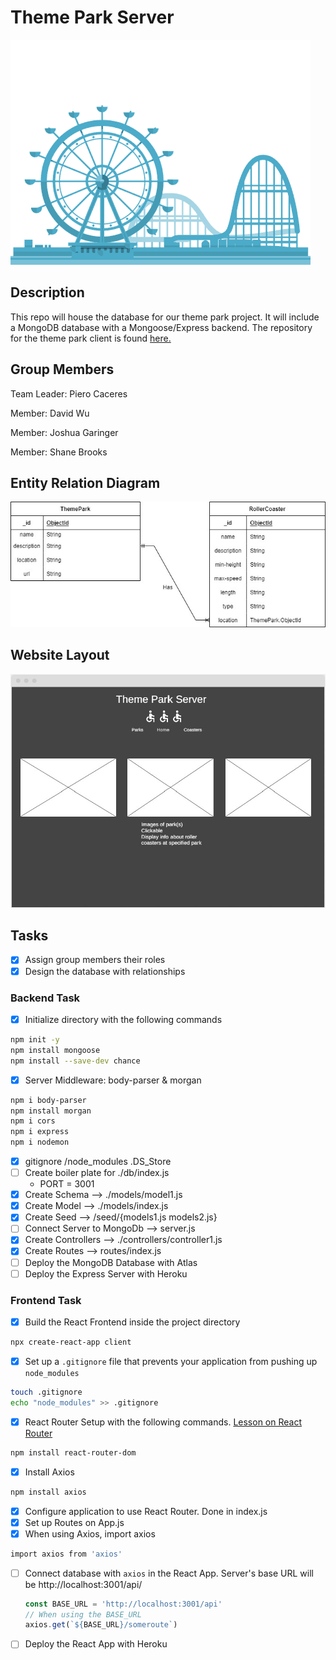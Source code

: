 # Theme Park Server

![Theme parkimage](/assets/GTY.gif)

## Description

This repo will house the database for our theme park project. It will include a MongoDB database with a Mongoose/Express backend. The repository for the theme park client is found [here.](https://github.com/pierocaceres/Theme_Park_Client) 

## Group Members

Team Leader: Piero Caceres

Member: David Wu

Member: Joshua Garinger

Member: Shane Brooks

## Entity Relation Diagram

![ERD](/assets/ThemePark%20ERD.jpg) 

## Website Layout

![Website Layout](/assets/Website%20Layout.jpg)

## Tasks

- [x] Assign group members their roles
- [x] Design the database with relationships

### Backend Task

- [x] Initialize directory with the following commands
```sh
npm init -y
npm install mongoose
npm install --save-dev chance
```
- [x] Server Middleware: body-parser & morgan
```sh
npm i body-parser
npm install morgan
npm i cors
npm i express
npm i nodemon
```

- [x] gitignore /node_modules .DS_Store
- [ ] Create boiler plate for ./db/index.js
    - PORT = 3001
- [x] Create Schema --> ./models/model1.js
- [x] Create Model --> ./models/index.js
- [x] Create Seed --> /seed/{models1.js models2.js}
- [ ] Connect Server to MongoDb --> server.js
- [x] Create Controllers --> ./controllers/controller1.js
- [x] Create Routes --> routes/index.js
- [ ] Deploy the MongoDB Database with Atlas
- [ ] Deploy the Express Server with Heroku

### Frontend Task

- [x] Build the React Frontend inside the project directory
```sh
npx create-react-app client
```
- [x] Set up a `.gitignore` file that prevents your application from pushing up `node_modules`
```sh
touch .gitignore
echo "node_modules" >> .gitignore
```
- [x] React Router Setup with the following commands. [Lesson on React Router](https://github.com/SEI-R-2-22/u2_lesson_react_router)
```sh
npm install react-router-dom
```
- [x] Install Axios
```sh
npm install axios
```
- [x] Configure application to use React Router. Done in index.js
- [x] Set up Routes on App.js
- [x] When using Axios, import axios
```sh
import axios from 'axios'
```
- [ ] Connect database with `axios` in the React App. Server's base URL will be http://localhost:3001/api/
  ```js
  const BASE_URL = 'http://localhost:3001/api'
  // When using the BASE_URL
  axios.get(`${BASE_URL}/someroute`)
  ```
- [ ] Deploy the React App with Heroku
